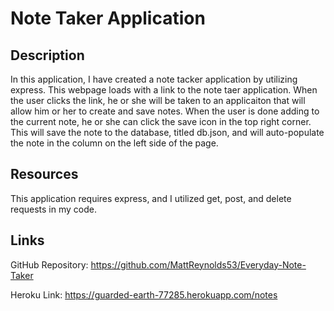 # Note Taker Application

## Description
In this application, I have created a note tacker application by utilizing express. This webpage loads with a link to the note taer application. When the user clicks the link, he or she will be taken to an applicaiton that will allow him or her to create and save notes. When the user is done adding to the current note, he or she can click the save icon in the top right corner. This will save the note to the database, titled db.json, and will auto-populate the note in the column on the left side of the page. 

## Resources
This application requires express, and I utilized get, post, and delete requests in my code.

## Links

GitHub Repository: https://github.com/MattReynolds53/Everyday-Note-Taker

Heroku Link: https://guarded-earth-77285.herokuapp.com/notes